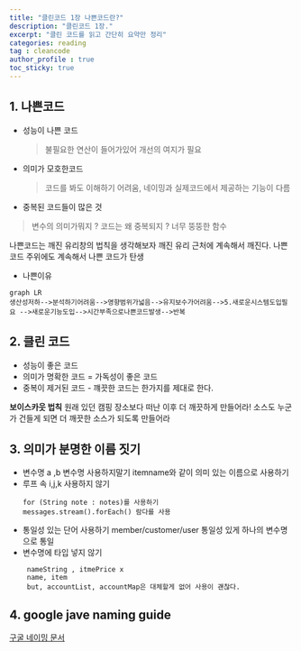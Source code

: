 ```yaml
---
title: "클린코드 1장 나쁜코드란?"
description: "클린코드 1장."
excerpt: "클린 코드를 읽고 간단히 요약만 정리"
categories: reading
tag : cleancode
author_profile : true 
toc_sticky: true
---
```


## 1. 나쁜코드 
- 성능이 나쁜 코드 
  >불필요한 연산이 들어가있어 개선의 여지가 필요

- 의미가 모호한코드
  > 코드를 봐도 이해하기 어려움, 네이밍과 실제코드에서 제공하는 기능이 다름 

- 중복된 코드들이 많은 것
 > 변수의 의미가뭐지 ? 코드는 왜 중복되지 ? 너무 뚱뚱한 함수

나쁜코드는 깨진 유리창의 법칙을 생각해보자 
깨진 유리 근처에 계속해서 깨진다. 나쁜 코드 주위에도 계속해서 나쁜 코드가 탄생

- 나쁜이유 
  
```mermaid
graph LR
생산성저하-->분석하기어려움-->영향범위가넓음-->유지보수가어려움-->5.새로운시스템도입필요 -->새로운기능도입-->시간부족으로나쁜코드발생-->반복
```

## 2. 클린 코드  
 - 성능이 좋은 코드
 - 의미가 명확한 코드 = 가독성이 좋은 코드
 - 중복이 제거된 코드 - 꺠끗한 코드는 한가지를 제대로 한다.
 
 __보이스카웃 법칙__
 원래 있던 캠핑 장소보다 떠난 이후 더 깨끗하게 만들어라!
  소스도 누군가 건들게 되면 더 깨끗한 소스가 되도록 만들어라 

## 3. 의미가 분명한 이름 짓기
 - 변수명 a ,b  변수명 사용하지말기  itemname와 같이 의미 있는 이름으로 사용하기 
 - 루프 속 i,j,k 사용하지 않기  
   ```
   for (String note : notes)를 사용하기 
   messages.stream().forEach() 람다를 사용 
   ```
- 통일성 있는 단어 사용하기 
   member/customer/user 통일성 있게 하나의 변수명으로 통일
- 변수명에 타입 넣지 않기 
   ```
    nameString , itmePrice x
    name, item 
    but, accountList, accountMap은 대체할게 없어 사용이 괜찮다. 
   ```

## 4. google jave naming guide

[구굴 네이밍 문서](https://google.github.io/styleguide/javaguide.html#s5-naming)

